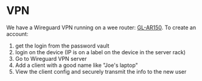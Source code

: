 #  VPN

We have a Wireguard VPN running on a wee router: [GL-AR150](https://www.gl-inet.com/products/gl-ar150/). To create an account:

1. get the login from the password vault
2. login on the device (IP is on a label on the device in the server rack)
3. Go to Wireguard VPN server
4. Add a client with a good name like "Joe's laptop"
5. View the client config and securely transmit the info to the new user